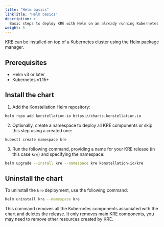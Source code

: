 ```yaml
---
title: "Helm basics"
linkTitle: "Helm basics"
description: >
  Basic steps to deploy KRE with Helm on an already running Kubernetes cluster.
weight: 5
---
```


KRE can be installed on top of a Kubernetes cluster using the [Helm](https://helm.sh/) package manager.

## Prerequisites

- Helm v3 or later
- Kubernetes v1.15+

## Install the chart

1. Add the Konstellation Helm repository:

```bash
helm repo add konstellation-io https://charts.konstellation.io
```

2. Optionally, create a namespace to deploy all KRE components or skip this step using a created one:

```bash
kubectl create namespace kre
```

3. Run the following command, providing a name for your KRE release (in this case `kre`) and specifying the namespace:

```bash
helm upgrade --install kre --namespace kre konstellation-io/kre
```

## Uninstall the chart

To uninstall the `kre` deployment, use the following command:

```bash
helm uninstall kre --namespace kre
```

This command removes all the Kubernetes components associated with the chart and deletes the release. It only removes main KRE components, you may need to remove other resources created by KRE. 

